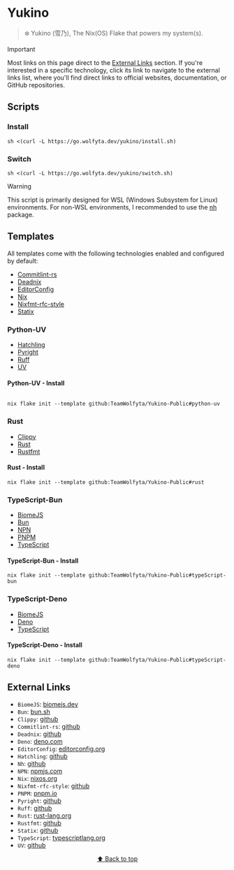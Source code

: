 # Yukino

> ❄️ Yukino (雪乃), The Nix(OS) Flake that powers my system(s).

> [!IMPORTANT]
> Most links on this page direct to the [External Links](#external-links) section. If you're interested in a specific technology, click its link to navigate to the external links list, where you'll find direct links to official websites, documentation, or GitHub repositories.

## Scripts

### Install

```shell
sh <(curl -L https://go.wolfyta.dev/yukino/install.sh)
```

### Switch

```shell
sh <(curl -L https://go.wolfyta.dev/yukino/switch.sh)
```

> [!WARNING]
> This script is primarily designed for WSL (Windows Subsystem for Linux) environments. For non-WSL environments, I recommended to use the [nh](#external-links) package.

## Templates

All templates come with the following technologies enabled and configured by default:

- [Commitlint-rs](#external-links)
- [Deadnix](#external-links)
- [EditorConfig](#external-links)
- [Nix](#external-links)
- [Nixfmt-rfc-style](#external-links)
- [Statix](#external-links)

### Python-UV

- [Hatchling](#external-links)
- [Pyright](#external-links)
- [Ruff](#external-links)
- [UV](#external-links)

#### Python-UV - Install

```shell

nix flake init --template github:TeamWolfyta/Yukino-Public#python-uv
```

### Rust

- [Clippy](#external-links)
- [Rust](#external-links)
- [Rustfmt](#external-links)

#### Rust - Install

```shell
nix flake init --template github:TeamWolfyta/Yukino-Public#rust
```

### TypeScript-Bun

- [BiomeJS](#external-links)
- [Bun](#external-links)
- [NPN](#external-links)
- [PNPM](#external-links)
- [TypeScript](#external-links)

#### TypeScript-Bun - Install

```shell
nix flake init --template github:TeamWolfyta/Yukino-Public#typeScript-bun
```

### TypeScript-Deno

- [BiomeJS](#external-links)
- [Deno](#external-links)
- [TypeScript](#external-links)

#### TypeScript-Deno - Install

```shell
nix flake init --template github:TeamWolfyta/Yukino-Public#typeScript-deno
```

## External Links

- `BiomeJS`: [biomejs.dev](https://biomejs.dev)
- `Bun`: [bun.sh](https://bun.sh)
- `Clippy`: [github](https://github.com/rust-lang/rust-clippy)
- `Commitlint-rs`: [github](https://github.com/keisukeyamashita/commitlint-rs)
- `Deadnix`: [github](https://github.com/astro/deadnix)
- `Deno`: [deno.com](https://deno.com)
- `EditorConfig`: [editorconfig.org](https://editorconfig.org)
- `Hatchling`: [github](https://github.com/pypa/hatch)
- `Nh`: [github](https://github.com/viperML/nh)
- `NPN`: [npmjs.com](https://www.npmjs.com)
- `Nix`: [nixos.org](https://nixos.org)
- `Nixfmt-rfc-style`: [github](https://github.com/NixOS/nixfmt)
- `PNPM`: [pnpm.io](https://pnpm.io/)
- `Pyright`: [github](https://github.com/microsoft/pyright)
- `Ruff`: [github](https://github.com/astral-sh/ruff)
- `Rust`: [rust-lang.org](https://www.rust-lang.org)
- `Rustfmt`: [github](https://github.com/rust-lang/rustfmt)
- `Statix`: [github](https://github.com/oppiliappan/statix)
- `TypeScript`: [typescriptlang.org](https://www.typescriptlang.org/)
- `UV`: [github](https://github.com/astral-sh/uv)

<div align="middle" >
  <p>
    <a href="#yukino">⬆️ Back to top</a>
  </p>
</div>

